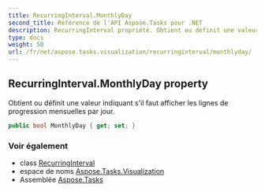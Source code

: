 ```yaml
---
title: RecurringInterval.MonthlyDay
second_title: Référence de l'API Aspose.Tasks pour .NET
description: RecurringInterval propriété. Obtient ou définit une valeur indiquant sil faut afficher les lignes de progression mensuelles par jour.
type: docs
weight: 50
url: /fr/net/aspose.tasks.visualization/recurringinterval/monthlyday/
---
```

## RecurringInterval.MonthlyDay property

Obtient ou définit une valeur indiquant s'il faut afficher les lignes de progression mensuelles par jour.

```csharp
public bool MonthlyDay { get; set; }
```

### Voir également

* class [RecurringInterval](../)
* espace de noms [Aspose.Tasks.Visualization](../../recurringinterval/)
* Assemblée [Aspose.Tasks](../../../)


